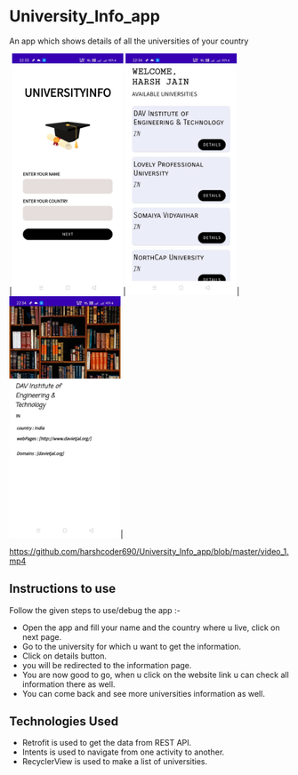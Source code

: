 # University_Info_app
An app which shows details of all the universities of your country


|<img src = "screenshot_1.jpeg" width =200/>|<img src = "screenshot_2.jpeg" width =200/>|<img src = "screenshot_3.jpeg" width =200/>|

https://github.com/harshcoder690/University_Info_app/blob/master/video_1.mp4

## Instructions to use
Follow the given steps to use/debug the app :-

- Open the app and fill your name and the country where u live, click on next page.
- Go to the university for which u want to get the information.
- Click on details button.
- you will be redirected to the information page.
- You are now good to go, when u click on the website link u can check all information there as well.
- You can come back and see more universities information as well.

## Technologies Used

- Retrofit is used to get the data from REST API.
- Intents is used to navigate from one activity to another.
- RecyclerView is used to make a list of universities.
